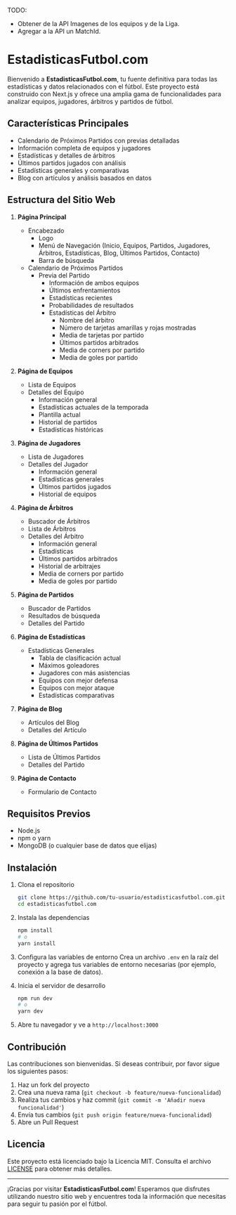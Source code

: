 TODO:

- Obtener de la API Imagenes de los equipos y de la Liga.
- Agregar a la API un MatchId.

# EstadisticasFutbol.com

Bienvenido a **EstadisticasFutbol.com**, tu fuente definitiva para todas las estadísticas y datos relacionados con el fútbol. Este proyecto está construido con Next.js y ofrece una amplia gama de funcionalidades para analizar equipos, jugadores, árbitros y partidos de fútbol.

## Características Principales

- Calendario de Próximos Partidos con previas detalladas
- Información completa de equipos y jugadores
- Estadísticas y detalles de árbitros
- Últimos partidos jugados con análisis
- Estadísticas generales y comparativas
- Blog con artículos y análisis basados en datos

## Estructura del Sitio Web

1. **Página Principal**

   - Encabezado
     - Logo
     - Menú de Navegación (Inicio, Equipos, Partidos, Jugadores, Árbitros, Estadísticas, Blog, Últimos Partidos, Contacto)
     - Barra de búsqueda
   - Calendario de Próximos Partidos
     - Previa del Partido
       - Información de ambos equipos
       - Últimos enfrentamientos
       - Estadísticas recientes
       - Probabilidades de resultados
       - Estadísticas del Árbitro
         - Nombre del árbitro
         - Número de tarjetas amarillas y rojas mostradas
         - Media de tarjetas por partido
         - Últimos partidos arbitrados
         - Media de corners por partido
         - Media de goles por partido

2. **Página de Equipos**

   - Lista de Equipos
   - Detalles del Equipo
     - Información general
     - Estadísticas actuales de la temporada
     - Plantilla actual
     - Historial de partidos
     - Estadísticas históricas

3. **Página de Jugadores**

   - Lista de Jugadores
   - Detalles del Jugador
     - Información general
     - Estadísticas generales
     - Últimos partidos jugados
     - Historial de equipos

4. **Página de Árbitros**

   - Buscador de Árbitros
   - Lista de Árbitros
   - Detalles del Árbitro
     - Información general
     - Estadísticas
     - Últimos partidos arbitrados
     - Historial de arbitrajes
     - Media de corners por partido
     - Media de goles por partido

5. **Página de Partidos**

   - Buscador de Partidos
   - Resultados de búsqueda
   - Detalles del Partido

6. **Página de Estadísticas**

   - Estadísticas Generales
     - Tabla de clasificación actual
     - Máximos goleadores
     - Jugadores con más asistencias
     - Equipos con mejor defensa
     - Equipos con mejor ataque
     - Estadísticas comparativas

7. **Página de Blog**

   - Artículos del Blog
   - Detalles del Artículo

8. **Página de Últimos Partidos**

   - Lista de Últimos Partidos
   - Detalles del Partido

9. **Página de Contacto**
   - Formulario de Contacto

## Requisitos Previos

- Node.js
- npm o yarn
- MongoDB (o cualquier base de datos que elijas)

## Instalación

1. Clona el repositorio

   ```bash
   git clone https://github.com/tu-usuario/estadisticasfutbol.com.git
   cd estadisticasfutbol.com
   ```

2. Instala las dependencias

   ```bash
   npm install
   # o
   yarn install
   ```

3. Configura las variables de entorno
   Crea un archivo `.env` en la raíz del proyecto y agrega tus variables de entorno necesarias (por ejemplo, conexión a la base de datos).

4. Inicia el servidor de desarrollo

   ```bash
   npm run dev
   # o
   yarn dev
   ```

5. Abre tu navegador y ve a `http://localhost:3000`

## Contribución

Las contribuciones son bienvenidas. Si deseas contribuir, por favor sigue los siguientes pasos:

1. Haz un fork del proyecto
2. Crea una nueva rama (`git checkout -b feature/nueva-funcionalidad`)
3. Realiza tus cambios y haz commit (`git commit -m 'Añadir nueva funcionalidad'`)
4. Envía tus cambios (`git push origin feature/nueva-funcionalidad`)
5. Abre un Pull Request

## Licencia

Este proyecto está licenciado bajo la Licencia MIT. Consulta el archivo [LICENSE](LICENSE) para obtener más detalles.

---

¡Gracias por visitar **EstadisticasFutbol.com**! Esperamos que disfrutes utilizando nuestro sitio web y encuentres toda la información que necesitas para seguir tu pasión por el fútbol.
